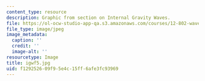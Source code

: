 ```yaml
---
content_type: resource
description: Graphic from section on Internal Gravity Waves.
file: https://ol-ocw-studio-app-qa.s3.amazonaws.com/courses/12-802-wave-motions-in-the-ocean-and-atmosphere-spring-2004/f129252609f95e4c15ff6afe3fc93969_igwf5.jpg
file_type: image/jpeg
image_metadata:
  caption: ''
  credit: ''
  image-alt: ''
resourcetype: Image
title: igwf5.jpg
uid: f1292526-09f9-5e4c-15ff-6afe3fc93969
---
```

